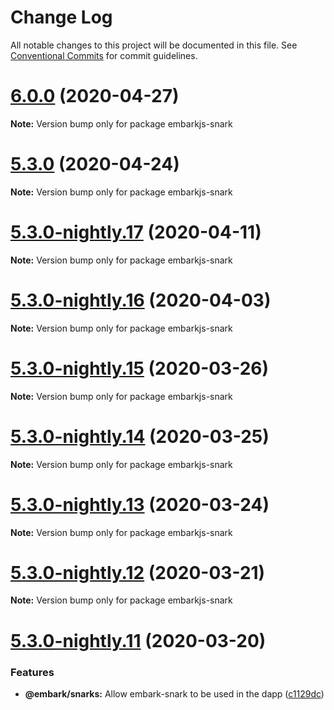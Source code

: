 # Change Log

All notable changes to this project will be documented in this file.
See [Conventional Commits](https://conventionalcommits.org) for commit guidelines.

# [6.0.0](https://github.com/embark-framework/embark/compare/v5.3.1-nightly.0...v6.0.0) (2020-04-27)

**Note:** Version bump only for package embarkjs-snark





# [5.3.0](https://github.com/embark-framework/embark/compare/v5.3.0-nightly.18...v5.3.0) (2020-04-24)

**Note:** Version bump only for package embarkjs-snark





# [5.3.0-nightly.17](https://github.com/embark-framework/embark/compare/v5.3.0-nightly.16...v5.3.0-nightly.17) (2020-04-11)

**Note:** Version bump only for package embarkjs-snark





# [5.3.0-nightly.16](https://github.com/embark-framework/embark/compare/v5.3.0-nightly.15...v5.3.0-nightly.16) (2020-04-03)

**Note:** Version bump only for package embarkjs-snark





# [5.3.0-nightly.15](https://github.com/embark-framework/embark/compare/v5.3.0-nightly.14...v5.3.0-nightly.15) (2020-03-26)

**Note:** Version bump only for package embarkjs-snark





# [5.3.0-nightly.14](https://github.com/embark-framework/embark/compare/v5.3.0-nightly.13...v5.3.0-nightly.14) (2020-03-25)

**Note:** Version bump only for package embarkjs-snark





# [5.3.0-nightly.13](https://github.com/embark-framework/embark/compare/v5.3.0-nightly.12...v5.3.0-nightly.13) (2020-03-24)

**Note:** Version bump only for package embarkjs-snark





# [5.3.0-nightly.12](https://github.com/embark-framework/embark/compare/v5.3.0-nightly.11...v5.3.0-nightly.12) (2020-03-21)

**Note:** Version bump only for package embarkjs-snark





# [5.3.0-nightly.11](https://github.com/embark-framework/embark/compare/v5.3.0-nightly.10...v5.3.0-nightly.11) (2020-03-20)


### Features

* **@embark/snarks:** Allow embark-snark to be used in the dapp ([c1129dc](https://github.com/embark-framework/embark/commit/c1129dc))
